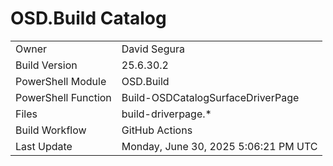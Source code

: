 ﻿# OSD.Build Catalog

| | |
|-|-|
| Owner | David Segura |
| Build Version | 25.6.30.2 |
| PowerShell Module | OSD.Build |
| PowerShell Function | Build-OSDCatalogSurfaceDriverPage |
| Files | build-driverpage.* |
| Build Workflow | GitHub Actions |
| Last Update | Monday, June 30, 2025 5:06:21 PM UTC |
